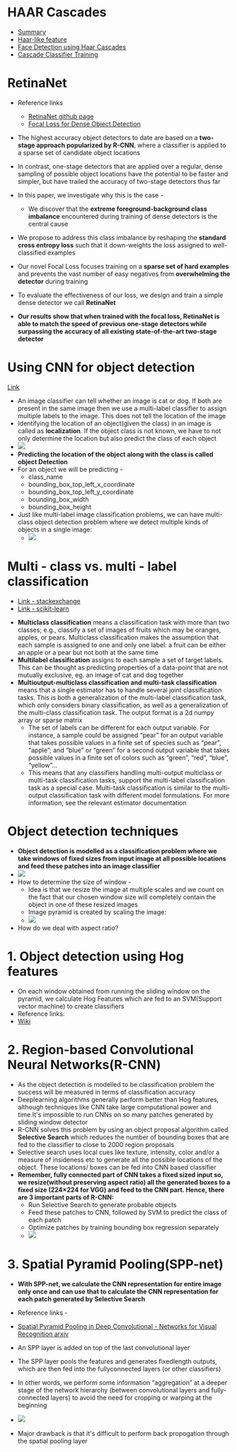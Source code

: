 # HAAR Cascades

* [Summary](https://pdfs.semanticscholar.org/0f1e/866c3acb8a10f96b432e86f8a61be5eb6799.pdf)
* [Haar-like feature](https://en.wikipedia.org/wiki/Haar-like_feature)
* [Face Detection using Haar Cascades ](https://docs.opencv.org/3.4.1/d7/d8b/tutorial_py_face_detection.html)
* [Cascade Classifier Training ](https://docs.opencv.org/3.4.1/dc/d88/tutorial_traincascade.html)


# RetinaNet

* Reference links
  * [RetinaNet github page](https://github.com/fizyr/keras-retinanet)
  * [Focal Loss for Dense Object Detection](https://arxiv.org/abs/1708.02002)

* The highest accuracy object detectors to date are based on a **two-stage approach popularized by R-CNN**, where a classifier is applied to a sparse set of candidate object locations
* In contrast, one-stage detectors that are applied over a regular, dense sampling of possible object locations have the potential to be faster and simpler, but have trailed the accuracy of two-stage detectors thus far
* In this paper, we investigate why this is the case - 
  * We discover that the **extreme foreground-background class imbalance** encountered during training of dense detectors is the central cause
* We propose to address this class imbalance by reshaping the **standard cross entropy loss** such that it down-weights the loss assigned to well-classified examples
* Our novel Focal Loss focuses training on a **sparse set of hard examples** and prevents the vast number of easy negatives from **overwhelming the detector** during training
* To evaluate the effectiveness of our loss, we design and train a simple dense detector we call **RetinaNet**
* **Our results show that when trained with the focal loss, RetinaNet is able to match the speed of previous one-stage detectors while surpassing the accuracy of all existing state-of-the-art two-stage detector**

# Using CNN for object detection

[Link](http://cv-tricks.com/object-detection/faster-r-cnn-yolo-ssd/)

* An image classifier can tell whether an image is cat or dog. If both are present in the same image then we use a multi-label classifier to assign multiple labels to the image. This does not tell the location of the image
* Identifying the location of an object(given the class) in an image is called as **localization**. If the object class is not known, we have to not only determine the location but also predict the class of each object
* <img src = "http://cv-tricks.com/wp-content/uploads/2017/12/detection-vs-classification-300x220.png"/>
* **Predicting the location of the object along with the class is called object Detection**
* For an object we will be predicting - 
  * class_name
  * bounding_box_top_left_x_coordinate
  * bounding_box_top_left_y_coordinate
  * bounding_box_width
  * bounding_box_height
* Just like multi-label image classification problems, we can have multi-class object detection problem where we detect multiple kinds of objects in a single image: 
  * <img src = "http://cv-tricks.com/wp-content/uploads/2017/12/Multi-class-object-detection.png"/>
  
# Multi - class vs. multi - label classification

- [Link - stackexchange](https://stats.stackexchange.com/questions/11859/what-is-the-difference-between-multiclass-and-multilabel-problem)
- [Link - scikit-learn](http://scikit-learn.org/stable/modules/multiclass.html)

* **Multiclass classification** means a classification task with more than two classes; e.g., classify a set of images of fruits which may be oranges, apples, or pears. Multiclass classification makes the assumption that each sample is assigned to one and only one label: a fruit can be either an apple or a pear but not both at the same time
* **Multilabel classification** assigns to each sample a set of target labels. This can be thought as predicting properties of a data-point that are not mutually exclusive, eg. an image of cat and dog together
* **Multioutput-multiclass classification and multi-task classification** means that a single estimator has to handle several joint classification tasks. This is both a generalization of the multi-label classification task, which only considers binary classification, as well as a generalization of the multi-class classification task. The output format is a 2d numpy array or sparse matrix
  * The set of labels can be different for each output variable. For instance, a sample could be assigned “pear” for an output variable that takes possible values in a finite set of species such as “pear”, “apple”; and “blue” or “green” for a second output variable that takes possible values in a finite set of colors such as “green”, “red”, “blue”, “yellow”…
  * This means that any classifiers handling multi-output multiclass or multi-task classification tasks, support the multi-label classification task as a special case. Multi-task classification is similar to the multi-output classification task with different model formulations. For more information, see the relevant estimator documentation

# Object detection techniques

* **Object detection is modelled as a classification problem where we take windows of fixed sizes from input image at all possible locations and feed these patches into an image classifier**
* <img src = "http://cv-tricks.com/wp-content/uploads/2017/12/Sliding-window.gif"/>
* How to determine the size of window - 
  * Idea is that we resize the image at multiple scales and we count on the fact that our chosen window size will completely contain the object in one of these resized images
  * Image pyramid is created by scaling the image:
  * <img src = "http://cv-tricks.com/wp-content/uploads/2017/12/pyramid-269x300.png"/>
* How do we deal with aspect ratio?

# 1. Object detection using Hog features

* On each window obtained from running the sliding window on the pyramid, we calculate Hog Features which are fed to an SVM(Support vector machine) to create classifiers
* Reference links:
 * [Wiki](https://en.wikipedia.org/wiki/Histogram_of_oriented_gradients)
 
# 2. Region-based Convolutional Neural Networks(R-CNN)

* As the object detection is modelled to be classification problem the success will be measured in terms of classification accuracy
* Deeplearning algorithms generally perform better than Hog features, although techniques like CNN take large computational power and time.It's impossible to run CNNs on so many patches generated by sliding window detector
* R-CNN solves this problem by using an object proposal algorithm called **Selective Search** which reduces the number of bounding boxes that are fed to the classifier to close to 2000 region proposals
* Selective search uses local cues like texture, intensity, color and/or a measure of insideness etc to generate all the possible locations of the object. These locations/ boxes can be fed into CNN based classifier
* **Remember, fully connected part of CNN takes a fixed sized input so, we resize(without preserving aspect ratio) all the generated boxes to a fixed size (224×224 for VGG) and feed to the CNN part. Hence, there are 3 important parts of R-CNN:**
  * Run Selective Search to generate probable objects
  * Feed these patches to CNN, followed by SVM to predict the class of each patch
  * Optimize patches by training bounding box regression separately
  * <img src = "http://cv-tricks.com/wp-content/uploads/2017/12/RCNN-e1514378306435.jpg"/>
  
# 3. Spatial Pyramid Pooling(SPP-net)

* **With SPP-net, we calculate the CNN representation for entire image only once and can use that to calculate the CNN representation for each patch generated by Selective Search**
* Reference links - 
 * [Spatial Pyramid Pooling in Deep Convolutional - Networks for Visual Recognition arxiv](https://arxiv.org/pdf/1406.4729.pdf)
  * An SPP layer is added on top of the last convolutional layer
  * The SPP layer pools the features and generates fixedlength outputs, which are then fed into the fullyconnected layers (or other classifiers)
  *  In other words, we perform some information “aggregation” at a deeper stage of the network hierarchy (between convolutional layers and fully-connected layers) to avoid the need for cropping or warping at the beginning
  
 * <img src = "http://cv-tricks.com/wp-content/uploads/2016/12/CNN.png"/>
 * Major drawback is that it's difficult to perform back propogation through the spatial pooling layer


  







